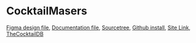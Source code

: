 # CocktailMasers

[Figma design file](https://www.figma.com/file/l39DoaH9N5IRyP7mmnLJPp/Cocktail-Project?node-id=1%3A3&t=LlWPSEOL3dfhfGW4-1), [Documentation file](https://docs.google.com/document/d/1ZKc5xrhldIgwR6upyPcUNgpbf3OlJJdJgRvzDDhz6eI/edit?usp=sharing), [Sourcetree](https://www.sourcetreeapp.com), [Github install](https://git-scm.com/download/win), [Site Link](https://cosminuliniuc.github.io/cocktailMasters/), [TheCocktailDB](https://www.thecocktaildb.com)
